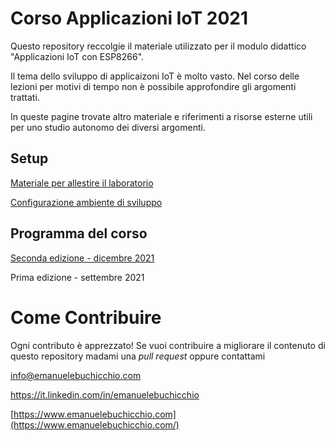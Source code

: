 # Corso Applicazioni IoT 2021

Questo repository reccolgie il materiale utilizzato per il modulo didattico "Applicazioni IoT con ESP8266". 

Il tema dello sviluppo di applicaizoni IoT è molto vasto. Nel corso delle lezioni per motivi di tempo non è possibile approfondire gli argomenti trattati.

In queste pagine trovate altro materiale e riferimenti a risorse esterne utili per uno studio autonomo dei diversi argomenti.



## Setup

[Materiale per allestire il laboratorio](docs/lab-bill-of-materials.md) 

[Configurazione ambiente di sviluppo](docs/setup.md) 

## Programma del corso

[Seconda edizione - dicembre 2021](docs/corso-applicazioni-iot-v2.md) 

Prima edizione - settembre 2021

# Come Contribuire

Ogni contributo è apprezzato! Se vuoi contribuire a migliorare il contenuto di questo repository madami una *pull request* oppure contattami

info@emanuelebuchicchio.com 

https://it.linkedin.com/in/emanuelebuchicchio 

[https://www.emanuelebuchicchio.com](https://www.emanuelebuchicchio.com/) 
